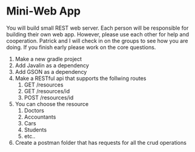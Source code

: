 # Mini-Web App

You will build small REST web server. Each person will be responsible for building their own web app. However, please use each other for help and cooperation. Patrick and I will check in on the groups to see how you are doing. If you finish early please work on the core questions. 

1. Make a new gradle project
2. Add Javalin as a dependency
3. Add GSON as a dependency
4. Make a RESTful api that supports the follwing routes
   1. GET /resources
   2. GET /resources/id
   3. POST /resources/id
5. You can choose the resource
      1. Doctors
      2. Accountants
      3. Cars
      4. Students
      5. etc..
6. Create a postman folder that has requests for all the crud operations